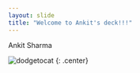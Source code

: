 ```yaml
---
layout: slide
title: "Welcome to Ankit's deck!!!"
---
```


Ankit Sharma

![dodgetocat](https://octodex.github.com/images/dodgetocat_v2.png)
{: .center}
